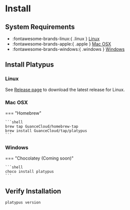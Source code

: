 # Install

## System Requirements

* :fontawesome-brands-linux:{ .linux } [Linux](#linux)
* :fontawesome-brands-apple:{ .apple } [Mac OSX](#mac-osx)
* :fontawesome-brands-windows:{ .windows } [Windows](#windows)

## Install Platypus

### Linux

See [Release page](https://github.com/GuanceCloud/ppl/releases) to download the latest release for Linux.

### Mac OSX

=== "Homebrew"

    ```shell
    brew tap GuanceCloud/homebrew-tap
    brew install GuanceCloud/tap/platypus
    ```

### Windows

=== "Chocolatey (Coming soon)"

    ```shell
    choco install platypus
    ```

## Verify Installation

```shell
platypus version
```
